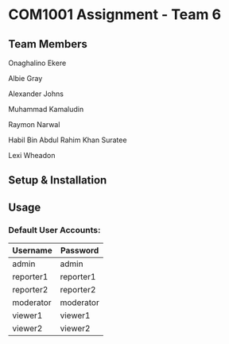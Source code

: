 # COM1001 Assignment - Team 6 

## Team Members

Onaghalino Ekere

Albie Gray

Alexander Johns

Muhammad Kamaludin

Raymon Narwal

Habil Bin Abdul Rahim Khan Suratee

Lexi Wheadon

## Setup & Installation

## Usage

### Default User Accounts:

| Username  | Password  |
| --------- | --------- |
| admin     | admin     |
| reporter1 | reporter1 |
| reporter2 | reporter2 |
| moderator | moderator |
| viewer1   | viewer1   |
| viewer2   | viewer2   |

